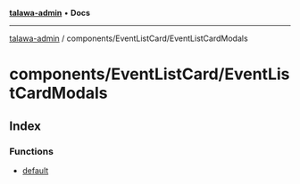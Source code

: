 [**talawa-admin**](../../../README.md) • **Docs**

***

[talawa-admin](../../../modules.md) / components/EventListCard/EventListCardModals

# components/EventListCard/EventListCardModals

## Index

### Functions

- [default](functions/default.md)
